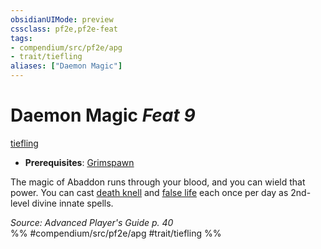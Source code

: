 ```yaml
---
obsidianUIMode: preview
cssclass: pf2e,pf2e-feat
tags:
- compendium/src/pf2e/apg
- trait/tiefling
aliases: ["Daemon Magic"]
---
```

# Daemon Magic  *Feat 9*  
[tiefling](../../Rules/traits/tiefling-b1.md)  

- **Prerequisites**: [Grimspawn](grimspawn-apg.md)

The magic of Abaddon runs through your blood, and you can wield that power. You can cast [death knell](../spells/death-knell.md) and [false life](../spells/false-life.md) each once per day as 2nd-level divine innate spells.

*Source: Advanced Player's Guide p. 40*  
%% #compendium/src/pf2e/apg #trait/tiefling %%